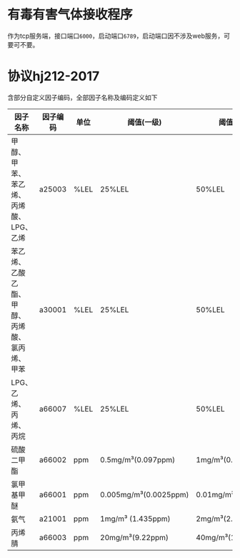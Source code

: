 # 有毒有害气体接收程序

作为tcp服务端，接口端口`6000`，启动端口`6789`，启动端口因不涉及web服务，可要可不要。

# 协议hj212-2017

含部分自定义因子编码，全部因子名称及编码定义如下

| 因子名称     | 因子编码   | 单位   | 阈值(一级)                | 阈值(二级)              |
|----------|--------|------|-----------------------|---------------------|
| 甲醇、甲苯、苯乙烯、丙烯酸、LPG、乙烯  | a25003 | %LEL | 25%LEL                | 50%LEL              |
| 苯乙烯、乙酸乙酯、甲醇、丙烯酸、氯丙烯、甲苯  | a30001 | %LEL | 25%LEL                | 50%LEL              |
| LPG、乙烯、丙烯、丙烷 | a66007 | %LEL | 25%LEL                | 50%LEL              |
| 硫酸二甲酯    | a66002 | ppm  | 0.5mg/m³(0.097ppm)    | 1mg/m³(0.194ppm)    |
| 氯甲基甲醚         | a66001 | ppm  | 0.005mg/m³(0.0025ppm) | 0.01mg/m³(0.005ppm) |
| 氨气       | a21001 | ppm  | 1mg/m³  (1.435ppm)    | 2mg/m³(2.87ppm)     |
| 丙烯腈   | a66003 | ppm  | 20mg/m³(9.22ppm)      | 40mg/m³(18.44ppm)      |


